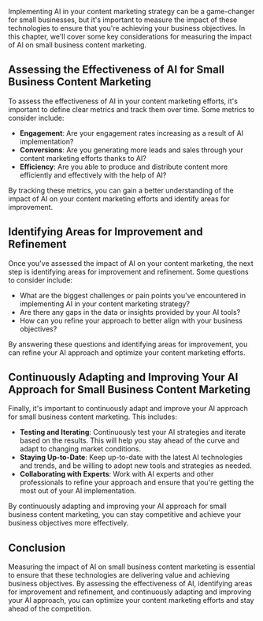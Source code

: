 

Implementing AI in your content marketing strategy can be a game-changer for small businesses, but it's important to measure the impact of these technologies to ensure that you're achieving your business objectives. In this chapter, we'll cover some key considerations for measuring the impact of AI on small business content marketing.

Assessing the Effectiveness of AI for Small Business Content Marketing
----------------------------------------------------------------------

To assess the effectiveness of AI in your content marketing efforts, it's important to define clear metrics and track them over time. Some metrics to consider include:

* **Engagement**: Are your engagement rates increasing as a result of AI implementation?
* **Conversions**: Are you generating more leads and sales through your content marketing efforts thanks to AI?
* **Efficiency**: Are you able to produce and distribute content more efficiently and effectively with the help of AI?

By tracking these metrics, you can gain a better understanding of the impact of AI on your content marketing efforts and identify areas for improvement.

Identifying Areas for Improvement and Refinement
------------------------------------------------

Once you've assessed the impact of AI on your content marketing, the next step is identifying areas for improvement and refinement. Some questions to consider include:

* What are the biggest challenges or pain points you've encountered in implementing AI in your content marketing strategy?
* Are there any gaps in the data or insights provided by your AI tools?
* How can you refine your approach to better align with your business objectives?

By answering these questions and identifying areas for improvement, you can refine your AI approach and optimize your content marketing efforts.

Continuously Adapting and Improving Your AI Approach for Small Business Content Marketing
-----------------------------------------------------------------------------------------

Finally, it's important to continuously adapt and improve your AI approach for small business content marketing. This includes:

* **Testing and Iterating**: Continuously test your AI strategies and iterate based on the results. This will help you stay ahead of the curve and adapt to changing market conditions.
* **Staying Up-to-Date**: Keep up-to-date with the latest AI technologies and trends, and be willing to adopt new tools and strategies as needed.
* **Collaborating with Experts**: Work with AI experts and other professionals to refine your approach and ensure that you're getting the most out of your AI implementation.

By continuously adapting and improving your AI approach for small business content marketing, you can stay competitive and achieve your business objectives more effectively.

Conclusion
----------

Measuring the impact of AI on small business content marketing is essential to ensure that these technologies are delivering value and achieving business objectives. By assessing the effectiveness of AI, identifying areas for improvement and refinement, and continuously adapting and improving your AI approach, you can optimize your content marketing efforts and stay ahead of the competition.

